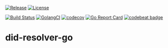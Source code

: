 [![Release](https://img.shields.io/github/release/trustbloc/did-resolver-go.svg?style=flat-square)](https://github.com/trustbloc/did-resolver-go/releases/latest)
[![License](https://img.shields.io/badge/License-Apache%202.0-blue.svg)](https://raw.githubusercontent.com/trustbloc/did-resolver-go/master/LICENSE)

[![Build Status](https://travis-ci.com/trustbloc/did-resolver-go.svg?branch=master)](https://travis-ci.com/trustbloc/did-resolver-go)
[![GolangCI](https://golangci.com/badges/github.com/trustbloc/did-resolver-go.svg)](https://golangci.com/r/github.com/trustbloc/did-resolver-go)
[![codecov](https://codecov.io/gh/trustbloc/did-resolver-go/branch/master/graph/badge.svg)](https://codecov.io/gh/trustbloc/did-resolver-go)
[![Go Report Card](https://goreportcard.com/badge/github.com/trustbloc/did-resolver-go?style=flat-square)](https://goreportcard.com/report/github.com/trustbloc/did-resolver-go)
[![codebeat badge](https://codebeat.co/badges/1faefcce-a266-4c4e-894e-4ddc6dcadbb3)](https://codebeat.co/projects/github-com-trustbloc-did-resolver-go-master)

# did-resolver-go
